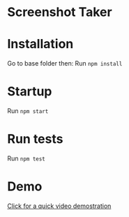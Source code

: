 # Screenshot Taker

# Installation

Go to base folder then:
Run `npm install`

# Startup
Run `npm start`  

# Run tests
Run `npm test`  

# Demo
[Click for a quick video demostration](https://github.com/oxscar93/screenshot-taker/blob/main/demo/screentaker-demo.gif)


